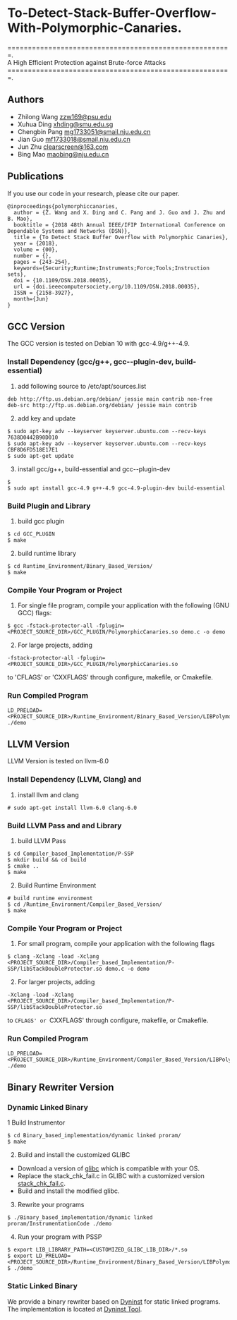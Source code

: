 # To-Detect-Stack-Buffer-Overflow-With-Polymorphic-Canaries.  
=======================================================.  
A High Efficient Protection against Brute-force Attacks
=======================================================. 

## Authors
- Zhilong Wang <zzw169@psu.edu>
- Xuhua Ding <xhding@smu.edu.sg>
- Chengbin Pang <mg1733051@smail.nju.edu.cn>
- Jian Guo <mf1733018@smail.nju.edu.cn>
- Jun Zhu <clearscreen@163.com>
- Bing Mao <maobing@nju.edu.cn>


## Publications
If you use our code in your research, please cite our paper.

```
@inproceedings{polymorphiccanaries,
  author = {Z. Wang and X. Ding and C. Pang and J. Guo and J. Zhu and B. Mao},
  booktitle = {2018 48th Annual IEEE/IFIP International Conference on Dependable Systems and Networks (DSN)},
  title = {To Detect Stack Buffer Overflow with Polymorphic Canaries},
  year = {2018},
  volume = {00},
  number = {},
  pages = {243-254},
  keywords={Security;Runtime;Instruments;Force;Tools;Instruction sets},
  doi = {10.1109/DSN.2018.00035},
  url = {doi.ieeecomputersociety.org/10.1109/DSN.2018.00035},
  ISSN = {2158-3927},
  month={Jun}
}
```
## GCC Version
The GCC version is tested on Debian 10 with gcc-4.9/g++-4.9.

### Install Dependency (gcc/g++, gcc-<version>-plugin-dev, build-essential)

1. add following source to /etc/apt/sources.list
```
deb http://ftp.us.debian.org/debian/ jessie main contrib non-free
deb-src http://ftp.us.debian.org/debian/ jessie main contrib 
```

2. add key and update
```
$ sudo apt-key adv --keyserver keyserver.ubuntu.com --recv-keys 7638D0442B90D010
$ sudo apt-key adv --keyserver keyserver.ubuntu.com --recv-keys CBF8D6FD518E17E1
$ sudo apt-get update
```

3. install gcc/g++, build-essential and gcc-<version>-plugin-dev
```
$ 
$ sudo apt install gcc-4.9 g++-4.9 gcc-4.9-plugin-dev build-essential
```

### Build Plugin and Library 
1. build gcc plugin
```
$ cd GCC_PLUGIN
$ make
```
2. build runtime library
```
$ cd Runtime_Environment/Binary_Based_Version/
$ make
```

### Compile Your Program or Project

1. For single file program, compile your application with the following (GNU GCC) flags: 
```
$ gcc -fstack-protector-all -fplugin=<PROJECT_SOURCE_DIR>/GCC_PLUGIN/PolymorphicCanaries.so demo.c -o demo
```

2. For large projects, adding 
```
-fstack-protector-all -fplugin=<PROJECT_SOURCE_DIR>/GCC_PLUGIN/PolymorphicCanaries.so
```
to 'CFLAGS' or 'CXXFLAGS' through configure, makefile, or Cmakefile.

### Run Compiled Program
```
LD_PRELOAD=<PROJECT_SOURCE_DIR>/Runtime_Environment/Binary_Based_Version/LIBPolymorphicCanaries.so ./demo
```


## LLVM Version
LLVM Version is tested on llvm-6.0

### Install Dependency (LLVM, Clang) and 
1. install llvm and clang
```
# sudo apt-get install llvm-6.0 clang-6.0
```

### Build LLVM Pass and and Library 

1. build LLVM Pass 
```
$ cd Compiler_based_Implementation/P-SSP
$ mkdir build && cd build
$ cmake ..
$ make
```

2. Build Runtime Environment
~~~~{.sh}
# build runtime environment
$ cd /Runtime_Environment/Compiler_Based_Version/
$ make
~~~~

### Compile Your Program or Project
1. For small program, compile your application with the following flags
```
$ clang -Xclang -load -Xclang <PROJECT_SOURCE_DIR>/Compiler_based_Implementation/P-SSP/libStackDoubleProtector.so demo.c -o demo
```


2. For larger projects, adding 
```
-Xclang -load -Xclang <PROJECT_SOURCE_DIR>/Compiler_based_Implementation/P-SSP/libStackDoubleProtector.so
```
to `CFLAGS' or `CXXFLAGS' through configure, makefile, or Cmakefile.

### Run Compiled Program
```
LD_PRELOAD=<PROJECT_SOURCE_DIR>/Runtime_Environment/Compiler_Based_Version/LIBPolymorphicCanaries.so ./demo
```


## Binary Rewriter Version


### Dynamic Linked Binary

1 Build Instrumentor
```
$ cd Binary_based_implementation/dynamic linked proram/
$ make
```

2. Build and install the customized GLIBC

- Download a version of [glibc](https://www.gnu.org/software/libc/) which is compatible with your OS.
- Replace the stack_chk_fail.c in GLIBC with a customized version [stack_chk_fail.c](https://github.com/zhilongwang/PolymorphicCanaries/blob/master/Binary_based_implementation/dynamic%20linked%20proram/stack_chk_fail.c).
- Build and install the modified glibc.

3. Rewrite your programs
```
$ ./Binary_based_implementation/dynamic linked proram/InstrumentationCode ./demo
```  

4. Run your program with PSSP
~~~~{.sh}
$ export LIB_LIBRARY_PATH=<CUSTOMIZED_GLIBC_LIB_DIR>/*.so
$ export LD_PRELOAD=<PROJECT_SOURCE_DIR>/Runtime_Environment/Binary_Based_Version/LIBPolymorphicCanaries.so
$ ./demo
~~~~

### Static Linked Binary

We provide a binary rewriter based on [Dyninst](http://www.umiacs.umd.edu/mc2symposium/slides/securityTutorialDyninst.pdf) for static linked programs. The implementation is located at [Dyninst Tool](https://github.com/zhilongwang/PolymorphicCanaries/tree/master/Binary_based_implementation/static%20linked%20program).

